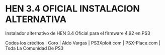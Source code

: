 # HEN 3.4 OFICIAL INSTALACION ALTERNATIVA

Instalador alternativo de HEN 3.4 Oficial para el firmware 4.92 en PS3

Codos los créditos | Coro | Aldo Vargas | PS3Xploit.com | PSX-Place.com | Toda La Comunidad De PS3
